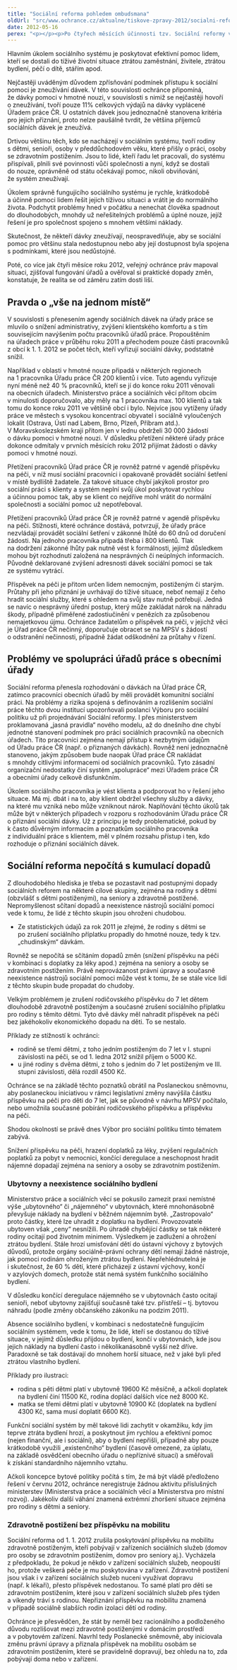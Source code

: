 ```yaml
---
title: "Sociální reforma pohledem ombudsmana"
oldUrl: "src/www.ochrance.cz/aktualne/tiskove-zpravy-2012/socialni-reforma-pohledem-ombudsmana"
date: 2012-05-16
perex: "<p></p><p>Po čtyřech měsících účinnosti tzv. Sociální reformy veřejný ochránce práv konstatuje, že realita se od proklamovaného záměru podstatně liší. Sociální systém nefunguje, jak by měl, a situace zejména rodin s dětmi a seniorů se zhoršuje.</p>"
---
```


<!-- imported from the old website -->

<p>Hlavním úkolem sociálního systému je poskytovat efektivní pomoc lidem, kteří se dostali do tíživé životní situace ztrátou zaměstnání, živitele, ztrátou bydlení, péčí o dítě, stářím apod. </p><p>Nejčastěji uváděným důvodem zpřísňování podmínek přístupu k sociální pomoci je zneužívání dávek. V této souvislosti ochránce připomíná, že dávky pomoci v hmotné nouzi, v souvislosti s nimiž se nejčastěji hovoří o zneužívání, tvoří pouze 11% celkových výdajů na dávky vyplácené Úřadem práce ČR. U ostatních dávek jsou jednoznačně stanovena kritéria pro jejich přiznání, proto nelze paušálně tvrdit, že většina příjemců sociálních dávek je zneužívá.</p><p>Drtivou většinu těch, kdo se nacházejí v sociálním systému, tvoří rodiny s dětmi, senioři, osoby v předdůchodovém věku, které přišly o práci, osoby se zdravotním postižením. Jsou to lidé, kteří řadu let pracovali, do systému přispívali, plnili své povinnosti vůči společnosti a nyní, když se dostali do nouze, oprávněně od státu očekávají pomoc, nikoli obviňování, že systém zneužívají.</p><p>Úkolem správně fungujícího sociálního systému je rychle, krátkodobě a účinně pomoci lidem řešit jejich tíživou situaci a vrátit je do normálního života. Podchytit problémy hned v počátku a nenechat člověka spadnout do dlouhodobých, mnohdy už neřešitelných problémů a úplné nouze, jejíž řešení je pro společnost spojeno s mnohem většími náklady.</p><p>Skutečnost, že někteří dávky zneužívají, neospravedlňuje, aby se sociální pomoc pro většinu stala nedostupnou nebo aby její dostupnost byla spojena s podmínkami, které jsou nedůstojné.</p><p>Poté, co více jak čtyři měsíce roku 2012, veřejný ochránce práv mapoval situaci, zjišťoval fungování úřadů a ověřoval si praktické dopady změn, konstatuje, že realita se od záměru zatím dosti liší.</p><h2>Pravda o „vše na jednom místě“</h2><p>V souvislosti s přenesením agendy sociálních dávek na úřady práce se mluvilo o snížení administrativy, zvýšení klientského komfortu a s tím souvisejícím navýšením počtu pracovníků úřadů práce. Propouštěním na úřadech práce v průběhu roku 2011 a přechodem pouze části pracovníků z obcí k 1. 1. 2012 se počet těch, kteří vyřizují sociální dávky, podstatně snížil. </p><p>Například v oblasti v hmotné nouze připadá v některých regionech na 1 pracovníka Úřadu práce ČR 200 klientů i více. Tuto agendu vyřizuje nyní méně než 40 % pracovníků, kteří se jí do konce roku 2011 věnovali na obecních úřadech. Ministerstvo práce a sociálních věcí přitom obcím v minulosti doporučovalo, aby měly na 1 pracovníka max. 100 klientů a tak tomu do konce roku 2011 ve většině obcí i bylo. Nejvíce jsou vytíženy úřady práce ve městech s vysokou koncentrací obyvatel i sociálně vyloučených lokalit (Ostrava, Ústí nad Labem, Brno, Plzeň, Příbram atd.). V Moravskoslezském kraji přitom jen v lednu obdrželi 30 000 žádostí o dávku pomoci v hmotné nouzi. V důsledku přetížení některé úřady práce dokonce odmítaly v prvních měsících roku 2012 přijímat žádosti o dávky pomoci v hmotné nouzi. </p><p>Přetížení pracovníků Úřad práce ČR je rovněž patrné v agendě příspěvku na péči, v níž musí sociální pracovníci i opakovaně provádět sociální šetření v místě bydliště žadatele. Za takové situace chybí jakýkoli prostor pro sociální práci s klienty a systém neplní svůj úkol poskytovat rychlou a účinnou pomoc tak, aby se klient co nejdříve mohl vrátit do normální společnosti a sociální pomoc už nepotřeboval.</p><p>Přetížení pracovníků Úřad práce ČR je rovněž patrné v agendě příspěvku na péči. Stížnosti, které ochránce dostává, potvrzují, že úřady práce nezvládají provádět sociální šetření v zákonné lhůtě do 60 dnů od doručení žádosti. Na jednoho pracovníka připadá třeba i 800 klientů. Tlak na dodržení zákonné lhůty pak nutně vést k formálnosti, jejímž důsledkem mohou být rozhodnutí založená na nesprávných či neúplných informacích. Původně deklarované zvýšení adresnosti dávek sociální pomoci se tak ze systému vytrácí. </p><p>Příspěvek na péči je přitom určen lidem nemocným, postiženým či starým. Průtahy při jeho přiznání je uvrhávají do tíživé situace, neboť nemají z čeho hradit sociální služby, které s ohledem na svůj stav nutně potřebují. Jedná se navíc o nesprávný úřední postup, který může zakládat nárok na náhradu škody, případně přiměřené zadostiučinění v penězích za způsobenou nemajetkovou újmu. Ochránce žadatelům o příspěvek na péči, v jejichž věci je Úřad práce ČR nečinný, doporučuje obracet se na MPSV s žádostí o odstranění nečinnosti, případně žádat odškodnění za průtahy v řízení.</p><h2>Problémy ve spolupráci úřadů práce s obecními úřady</h2><p>Sociální reforma přenesla rozhodování o dávkách na Úřad práce ČR, zatímco pracovníci obecních úřadů by měli provádět komunitní sociální práci. Na problémy a rizika spojená s definováním a rozlišením sociální práce těchto dvou institucí upozorňovali poslanci Výboru pro sociální politiku už při projednávání Sociální reformy. I přes ministerstvem proklamovaná „jasná pravidla“ nového modelu, až do dnešního dne chybí jednotné stanovení podmínek pro práci sociálních pracovníků na obecních úřadech. Tito pracovníci zejména nemají přístup k nezbytným údajům od Úřadu práce ČR (např. o přiznaných dávkách). Rovněž není jednoznačně stanoveno, jakým způsobem bude naopak Úřad práce ČR nakládat s mnohdy citlivými informacemi od sociálních pracovníků. Tyto zásadní organizační nedostatky činí systém „spolupráce“ mezi Úřadem práce ČR a obecními úřady celkově disfunkčním. </p><p>Úkolem sociálního pracovníka je vést klienta a podporovat ho v řešení jeho situace. Má mj. dbát i na to, aby klient obdržel všechny služby a dávky, na které mu vzniká nebo může vzniknout nárok. Naplňování těchto úkolů tak může být v některých případech v rozporu s rozhodováním Úřadu práce ČR o přiznání sociální dávky. Už z principu je tedy problematické, pokud by k často důvěrným informacím a poznatkům sociálního pracovníka z individuální práce s klientem, měl v plném rozsahu přístup i ten, kdo rozhoduje o přiznání sociálních dávek.</p><h2>Sociální reforma nepočítá s kumulací dopadů</h2><p>Z dlouhodobého hlediska je třeba se pozastavit nad postupnými dopady sociálních reforem na některé cílové skupiny, zejména na rodiny s dětmi (obzvlášť s dětmi postiženými), na seniory a zdravotně postižené. Nepromyšlenost sčítaní dopadů a neexistence nástrojů sociální pomoci vede k tomu, že lidé z těchto skupin jsou ohroženi chudobou. </p><ul><li>Ze statistických údajů za rok 2011 je zřejmé, že rodiny s dětmi se po zrušení sociálního příplatku propadly do hmotné nouze, tedy k tzv. „chudinským“ dávkám. </li></ul><p>Rovněž se nepočítá se sčítáním dopadů změn (snížení příspěvku na péči v kombinaci s doplatky za léky apod.) zejména na seniory a osoby se zdravotním postižením. Právě neprovázanost právní úpravy a současně neexistence nástrojů sociální pomoci může vést k tomu, že se stále více lidí z těchto skupin bude propadat do chudoby.</p><p>Velkým problémem je zrušení rodičovského příspěvku do 7 let dětem dlouhodobě zdravotně postiženým a současné zrušení sociálního příplatku pro rodiny s těmito dětmi. Tyto dvě dávky měl nahradit příspěvek na péči bez jakéhokoliv ekonomického dopadu na děti. To se nestalo. </p><p>Příklady ze stížností k ochránci: </p><ul><li>rodině se třemi dětmi, z toho jedním postiženým do 7 let v I. stupni závislosti na péči, se od 1. ledna 2012 snížil příjem o 5000 Kč. </li><li>u jiné rodiny s dvěma dětmi, z toho s jedním do 7 let postiženým ve III. stupni závislosti, dělá rozdíl 4500 Kč. </li></ul><p>Ochránce se na základě těchto poznatků obrátil na Poslaneckou sněmovnu, aby poslaneckou iniciativou v rámci legislativní změny navýšila částku příspěvku na péči pro děti do 7 let, jak se původně v návrhu MPSV počítalo, nebo umožnila současné pobírání rodičovského příspěvku a příspěvku na péči.</p><p>Shodou okolností se právě dnes Výbor pro sociální politiku tímto tématem zabývá.</p><p>Snížení příspěvku na péči, hrazení doplatků za léky, zvýšení regulačních poplatků za pobyt v nemocnici, končící deregulace a neschopnost hradit nájemné dopadají zejména na seniory a osoby se zdravotním postižením.</p><h3>Ubytovny a neexistence sociálního bydlení</h3><p>Ministerstvo práce a sociálních věcí se pokusilo zamezit praxi nemístné výše „ubytovného“ či „nájemného“ v ubytovnách, které mnohonásobně převyšuje náklady na bydlení v běžném nájemním bytě. „Zastropovalo“ proto částky, které lze uhradit z doplatku na bydlení. Provozovatelé ubytoven však „ceny“ nesnížili. Po úhradě chybějící částky se tak některé rodiny ocitají pod životním minimem. Výsledkem je zadlužení a ohrožení ztrátou bydlení. Stále hrozí umisťování dětí do ústavní výchovy z bytových důvodů, protože orgány sociálně-právní ochrany dětí nemají žádné nástroje, jak pomoci rodinám ohroženým ztrátou bydlení. Nepřehlédnutelná je i skutečnost, že 60 % dětí, které přicházejí z ústavní výchovy, končí v azylových domech, protože stát nemá systém funkčního sociálního bydlení.</p><p>V důsledku končící deregulace nájemného se v ubytovnách často ocitají senioři, neboť ubytovny zajišťují současně také tzv. přístřeší – tj. bytovou náhradu (podle změny občanského zákoníku na podzim 2011).</p><p>Absence sociálního bydlení, v kombinaci s nedostatečně fungujícím sociálním systémem, vede k tomu, že lidé, kteří se dostanou do tíživé situace, v jejímž důsledku přijdou o bydlení, končí v ubytovnách, kde jsou jejich náklady na bydlení často i několikanásobně vyšší než dříve. Paradoxně se tak dostávají do mnohem horší situace, než v jaké byli před ztrátou vlastního bydlení.</p><p>Příklady pro ilustraci: </p><ul><li>rodina s pěti dětmi platí v ubytovně 19600 Kč měsíčně, a ačkoli doplatek na bydlení činí 11500 Kč, rodina doplácí dalších více než 8000 Kč.  </li><li>matka se třemi dětmi platí v ubytovně 10900 Kč (doplatek na bydlení 4300 Kč, sama musí doplatit 6600 Kč).</li></ul><p>Funkční sociální systém by měl takové lidi zachytit v okamžiku, kdy jim teprve ztráta bydlení hrozí, a poskytnout jim rychlou a efektivní pomoc (nejen finanční, ale i sociální), aby o bydlení nepřišli, případně aby pouze krátkodobě využili „existenčního“ bydlení (časově omezené, za úplatu, na základě osvědčení obecního úřadu o nepříznivé situaci) a směřovali k získání standardního nájemního vztahu.</p><p>Ačkoli koncepce bytové politiky počítá s tím, že má být vládě předloženo řešení v červnu 2012, ochránce neregistruje žádnou aktivitu příslušných ministerstev (Ministerstva práce a sociálních věcí a Ministerstva pro místní rozvoj). Jakékoliv další váhání znamená extrémní zhoršení situace zejména pro rodiny s dětmi a seniory.</p><h3>Zdravotně postižení bez příspěvku na mobilitu</h3><p>Sociální reforma od 1. 1. 2012 zrušila poskytování příspěvku na mobilitu zdravotně postiženým, kteří pobývají v zařízeních sociálních služeb (domov pro osoby se zdravotním postižením, domov pro seniory aj.). Vycházela z předpokladu, že pokud je někdo v zařízení sociálních služeb, neopouští ho, protože veškerá péče je mu poskytována v zařízení. Zdravotně postižení jsou však i v zařízení sociálních služeb nuceni využívat dopravu (např. k lékaři), přesto příspěvek nedostanou. To samé platí pro děti se zdravotním postižením, které jsou v zařízení sociálních služeb přes týden a víkendy tráví s rodinou. Nepřiznání příspěvku na mobilitu znamená v případě sociálně slabších rodin izolaci dětí od rodiny. </p><p>Ochránce je přesvědčen, že stát by neměl bez racionálního a podloženého důvodu rozlišovat mezi zdravotně postiženými v domácím prostředí a v pobytovém zařízení. Navrhl tedy Poslanecké sněmovně, aby iniciovala změnu právní úpravy a přiznala příspěvek na mobilitu osobám se zdravotním postižením, které se pravidelně dopravují, bez ohledu na to, zda pobývají doma nebo v zařízení.</p>
